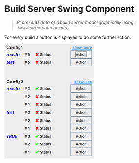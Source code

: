 # Build Server Swing Component

> _Represents data of a build server model graphically using `javax.swing` components._
 
For every build a button is displayed to do some further action.

![Preview](assets/preview.png)
